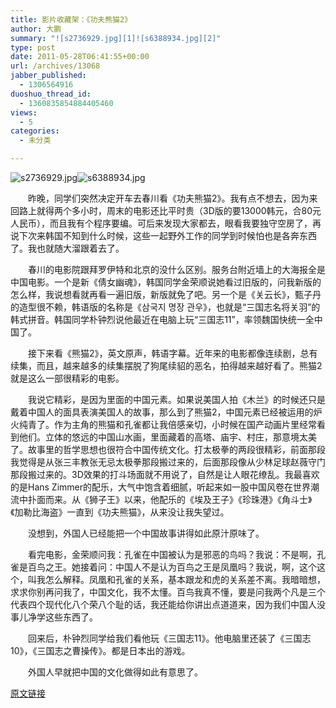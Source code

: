 ```yaml
---
title: 影片收藏架：《功夫熊猫2》
author: 大鹏
summary: "![s2736929.jpg][1]![s6388934.jpg][2]"
type: post
date: 2011-05-28T06:41:55+00:00
url: /archives/13068
jabber_published:
  - 1306564916
duoshuo_thread_id:
  - 1360835854884405460
views:
  - 5
categories:
  - 未分类

---
```

![s2736929.jpg][1]![s6388934.jpg][2]
  
　　昨晚，同学们突然决定开车去春川看《功夫熊猫2》。我有点不想去，因为来回路上就得两个多小时，周末的电影还比平时贵（3D版的要13000韩元，合80元人民币），而且我有个程序要编。可后来发现大家都去，眼看我要独守空房了，再说下次来韩国不知到什么时候，这些一起野外工作的同学到时候怕也是各奔东西了。我也就随大溜跟着去了。
  
　　春川的电影院跟拜罗伊特和北京的没什么区别。服务台附近墙上的大海报全是中国电影。一个是新《倩女幽魂》，韩国同学金荣顺说她看过旧版的，问我新版的怎么样，我说想看就再看一遍旧版，新版就免了吧。另一个是《关云长》，甄子丹的造型很不赖，韩语版的名称是《삼국지 명장 관우》，也就是“三国志名将关羽”的韩式拼音。韩国同学朴钟烈说他最近在电脑上玩“三国志11”，率领魏国快统一全中国了。
  
　　接下来看《熊猫2》，英文原声，韩语字幕。近年来的电影都像连续剧，总有续集，而且，越来越多的续集摆脱了狗尾续貂的恶名，拍得越来越好看了。熊猫2就是这么一部很精彩的电影。
  
　　我说它精彩，是因为里面的中国元素。如果说美国人拍《木兰》的时候还只是戴着中国人的面具表演美国人的故事，那么到了熊猫2，中国元素已经被运用的炉火纯青了。作为主角的熊猫和孔雀都让我倍感亲切，小时候在国产动画片里经常看到他们。立体的悠远的中国山水画，里面藏着的高塔、庙宇、村庄，那意境太美了。故事里的哲学思想也很符合中国传统文化。打太极拳的两段很精彩，前面那段我觉得是从张三丰教张无忌太极拳那段搬过来的，后面那段像从少林足球赵薇守门那段搬过来的。3D效果的打斗场面就不用说了，自然是让人眼花缭乱。我最喜欢的是Hans Zimmer的配乐，大气中饱含着细腻，听起来如一股中国风卷在世界潮流中扑面而来。从《狮子王》以来，他配乐的《埃及王子》《珍珠港》《角斗士》《加勒比海盗》一直到《功夫熊猫》，从来没让我失望过。
  
　　没想到，外国人已经能把一个中国故事讲得如此原汁原味了。
  
　　看完电影，金荣顺问我：孔雀在中国被认为是邪恶的鸟吗？我说：不是啊，孔雀是百鸟之王。她接着问：中国人不是认为百鸟之王是凤凰吗？我说，啊，这个这个，叫我怎么解释。凤凰和孔雀的关系，基本跟龙和虎的关系差不离。我暗暗想，求求你别再问我了，中国文化，我不太懂。百鸟我真不懂，要是问我两个凡是三个代表四个现代化八个荣八个耻的话，我还能给你讲出点道道来，因为我们中国人没事儿净学这些东西了。
  
　　回来后，朴钟烈同学给我们看他玩《三国志11》。他电脑里还装了《三国志10》，《三国志之曹操传》。都是日本出的游戏。
  
　　外国人早就把中国的文化做得如此有意思了。

 [1]: http://img3.douban.com/lpic/s2736929.jpg "s2736929.jpg"
 [2]: http://img3.douban.com/lpic/s6388934.jpg "s6388934.jpg"

[原文链接](http://dapengde.com/archives/13068)

